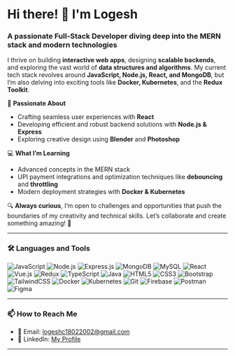 # Hi there! 👋 I'm Logesh 
### A passionate Full-Stack Developer diving deep into the MERN stack and modern technologies  

I thrive on building **interactive web apps**, designing **scalable backends**, and exploring the vast world of **data structures and algorithms**. My current tech stack revolves around **JavaScript, Node.js, React, and MongoDB**, but I’m also delving into exciting tools like **Docker, Kubernetes**, and the **Redux Toolkit**.  

🌟 **Passionate About**  
- Crafting seamless user experiences with **React**  
- Developing efficient and robust backend solutions with **Node.js & Express**  
- Exploring creative design using **Blender** and **Photoshop**  

💻 **What I’m Learning**  
- Advanced concepts in the MERN stack  
- UPI payment integrations and optimization techniques like **debouncing** and **throttling**  
- Modern deployment strategies with **Docker & Kubernetes**  

🔍 **Always curious**, I’m open to challenges and opportunities that push the boundaries of my creativity and technical skills. Let’s collaborate and create something amazing! 🚀  

---

### 🛠️ Languages and Tools  
<p align="left">
<img src="https://img.shields.io/badge/JavaScript-%23F7DF1E.svg?style=flat&logo=javascript&logoColor=black" alt="JavaScript"/>
<img src="https://img.shields.io/badge/Node.js-%23339933.svg?style=flat&logo=node.js&logoColor=white" alt="Node.js"/>
<img src="https://img.shields.io/badge/Express.js-%23000000.svg?style=flat&logo=express&logoColor=white" alt="Express.js"/>
<img src="https://img.shields.io/badge/MongoDB-%2347A248.svg?style=flat&logo=mongodb&logoColor=white" alt="MongoDB"/>
<img src="https://img.shields.io/badge/MySQL-%234479A1.svg?style=flat&logo=mysql&logoColor=white" alt="MySQL"/>
<img src="https://img.shields.io/badge/React-%2361DAFB.svg?style=flat&logo=react&logoColor=black" alt="React"/>
<img src="https://img.shields.io/badge/Vue.js-%2341B883.svg?style=flat&logo=vue.js&logoColor=white" alt="Vue.js"/>
<img src="https://img.shields.io/badge/Redux-%23764ABC.svg?style=flat&logo=redux&logoColor=white" alt="Redux"/>
<img src="https://img.shields.io/badge/TypeScript-%233178C6.svg?style=flat&logo=typescript&logoColor=white" alt="TypeScript"/>
<img src="https://img.shields.io/badge/Java-%23007396.svg?style=flat&logo=java&logoColor=white" alt="Java"/>
<img src="https://img.shields.io/badge/HTML5-%23E34F26.svg?style=flat&logo=html5&logoColor=white" alt="HTML5"/>
<img src="https://img.shields.io/badge/CSS3-%231572B6.svg?style=flat&logo=css3&logoColor=white" alt="CSS3"/>
<img src="https://img.shields.io/badge/Bootstrap-%23563D7C.svg?style=flat&logo=bootstrap&logoColor=white" alt="Bootstrap"/>
<img src="https://img.shields.io/badge/TailwindCSS-%2338B2AC.svg?style=flat&logo=tailwind-css&logoColor=white" alt="TailwindCSS"/>
<img src="https://img.shields.io/badge/Docker-%232496ED.svg?style=flat&logo=docker&logoColor=white" alt="Docker"/>
<img src="https://img.shields.io/badge/Kubernetes-%23326CE5.svg?style=flat&logo=kubernetes&logoColor=white" alt="Kubernetes"/>
<img src="https://img.shields.io/badge/Git-%23F05032.svg?style=flat&logo=git&logoColor=white" alt="Git"/>
<img src="https://img.shields.io/badge/Firebase-%23FFCA28.svg?style=flat&logo=firebase&logoColor=black" alt="Firebase"/>
<img src="https://img.shields.io/badge/Postman-%23FF6C37.svg?style=flat&logo=postman&logoColor=white" alt="Postman"/>
<img src="https://img.shields.io/badge/Figma-%23F24E1E.svg?style=flat&logo=figma&logoColor=white" alt="Figma"/>

</p>

---

### 📫 How to Reach Me  
- 📧 Email: [logeshc18022002@gmail.com](mailto:logeshc18022002@gmail.com)  
- 💼 LinkedIn: [My Profile](https://www.linkedin.com/in/logesh-c-a7a780262/)  

---


